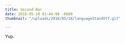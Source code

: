 ```yaml
---
title: Second Bar
date: 2018-05-18 01:44:08 -0600
thumbnail: "/uploads/2018/05/18/languageStandOff.gif"

---
```

Yup.